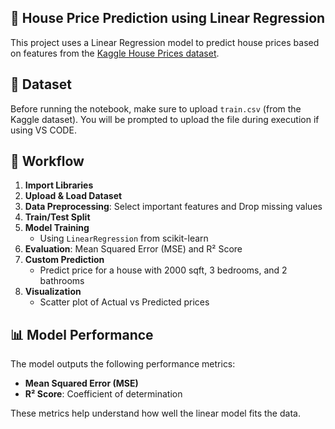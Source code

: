 ## 🏡 House Price Prediction using Linear Regression

This project uses a Linear Regression model to predict house prices based on features from the [Kaggle House Prices dataset](https://www.kaggle.com/competitions/house-prices-advanced-regression-techniques/data).

## 📁 Dataset
Before running the notebook, make sure to upload `train.csv` (from the Kaggle dataset).  You will be prompted to upload the file during execution if using VS CODE.

## 🚀 Workflow

1. **Import Libraries**
2. **Upload & Load Dataset**
3. **Data Preprocessing**:  Select important features and Drop missing values
4. **Train/Test Split**
5. **Model Training**
   - Using `LinearRegression` from scikit-learn
6. **Evaluation**:  Mean Squared Error (MSE) and  R² Score
7. **Custom Prediction**
   - Predict price for a house with 2000 sqft, 3 bedrooms, and 2 bathrooms
8. **Visualization**
   - Scatter plot of Actual vs Predicted prices

## 📊 Model Performance
The model outputs the following performance metrics:
- **Mean Squared Error (MSE)**
- **R² Score**: Coefficient of determination

These metrics help understand how well the linear model fits the data.
